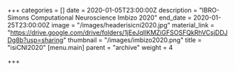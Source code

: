 +++
categories = []
date = 2020-01-05T23:00:00Z
description = "IBRO-Simons Computational Neuroscience Imbizo 2020"
end_date = 2020-01-25T23:00:00Z
image = "/images/headerisicni2020.jpg"
material_link = "https://drive.google.com/drive/folders/1jEeJqIlKMZiGFSOSFQkRhVCsjDDJDg8b?usp=sharing"
thumbnail = "/images/imbizo2020.png"
title = "isiCNI2020"
[menu.main]
parent = "archive"
weight = 4

+++

